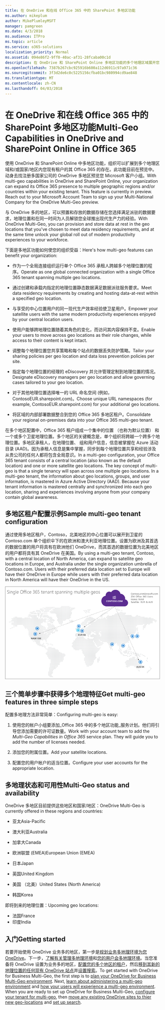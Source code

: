 ```yaml
---
title: 在 OneDrive 和在线 Office 365 中的 SharePoint 多地区功能
ms.author: mikeplum
author: MikePlumleyMSFT
manager: pamgreen
ms.date: 4/3/2018
ms.audience: ITPro
ms.topic: article
ms.service: o365-solutions
localization_priority: Normal
ms.assetid: 094e86f2-9ff0-40ac-af31-28fcaba00c1d
description: 在 OneDrive 和 SharePoint Online 多地区功能的多个地理区域展开您 Office 365 的状态。
ms.openlocfilehash: 7387b267cbc925916b600a112d6911c97a971c36
ms.sourcegitcommit: 3f3d2de6c0c5225156cfba01bc980994cd9ae848
ms.translationtype: MT
ms.contentlocale: zh-CN
ms.lasthandoff: 04/03/2018
---
```

# <a name="multi-geo-capabilities-in-onedrive-and-sharepoint-online-in-office-365"></a><span data-ttu-id="7fbca-103">在 OneDrive 和在线 Office 365 中的 SharePoint 多地区功能</span><span class="sxs-lookup"><span data-stu-id="7fbca-103">Multi-Geo Capabilities in OneDrive and SharePoint Online in Office 365</span></span>

<span data-ttu-id="7fbca-p101">使用 OneDrive 和 SharePoint Online 中多地区功能，组织可以扩展到多个地理区域和/或国家/地区内您现有租户的其 Office 365 的存在。此功能目前在预览中。动身去找注册多国家公司的 OneDrive 多地区预览您 Microsoft 客户小组。</span><span class="sxs-lookup"><span data-stu-id="7fbca-p101">With multi-geo capabilities in OneDrive and SharePoint Online, your organization can expand its Office 365 presence to multiple geographic regions and/or countries within your existing tenant. This feature is currently in preview. Reach out to your Microsoft Account Team to sign up your Multi-National Company for the OneDrive Multi-Geo preview.</span></span>
  
<span data-ttu-id="7fbca-107">与 OneDrive 多的地区，可以预置和存放的数据存储在您选择满足派驻的数据要求，地理位置和在同一时间为人员解锁您全球推出现代生产力的经验。</span><span class="sxs-lookup"><span data-stu-id="7fbca-107">With OneDrive Multi-Geo, you can provision and store data at rest in the geo locations that you've chosen to meet data residency requirements, and at the same time unlock your global roll out of modern productivity experiences to your workforce.</span></span>
  
<span data-ttu-id="7fbca-108">下面是多地区功能如何使您的组织受益：</span><span class="sxs-lookup"><span data-stu-id="7fbca-108">Here's how multi-geo features can benefit your organization:</span></span>
  
- <span data-ttu-id="7fbca-109">作为一个全局连接组织运行单个 Office 365 承租人跨越多个地理位置的程序。</span><span class="sxs-lookup"><span data-stu-id="7fbca-109">Operate as one global connected organization with a single Office 365 tenant spanning multiple geo locations.</span></span>
    
- <span data-ttu-id="7fbca-110">通过创建和承载内指定的地理位置静态数据满足数据派驻服务要求。</span><span class="sxs-lookup"><span data-stu-id="7fbca-110">Meet data residency requirements by creating and hosting data-at-rest within a specified geo location.</span></span>
    
- <span data-ttu-id="7fbca-111">与享受的中心位置用户的同一现代生产效率经验使卫星用户。</span><span class="sxs-lookup"><span data-stu-id="7fbca-111">Empower your satellite users with the same modern productivity experiences enjoyed by your central location users.</span></span>
    
- <span data-ttu-id="7fbca-112">使用户能够跨地理位置随着其角色的变化，而访问其内容保持不变。</span><span class="sxs-lookup"><span data-stu-id="7fbca-112">Enable your users to move across geo locations as their role changes, while access to their content is kept intact.</span></span>
    
- <span data-ttu-id="7fbca-113">调整每个地理位置您共享策略和每个站点的数据丢失防护策略。</span><span class="sxs-lookup"><span data-stu-id="7fbca-113">Tailor your sharing policies per geo location and data loss prevention policies per site.</span></span>
    
- <span data-ttu-id="7fbca-114">指定每个地理位置的经理的 eDiscovery 并允许管理定制到地理位置的情况。</span><span class="sxs-lookup"><span data-stu-id="7fbca-114">Designate eDiscovery managers per geo location and allow governing cases tailored to your geo location.</span></span>
    
- <span data-ttu-id="7fbca-115">对于其他地理位置选择唯一的 URL 命名空间 (例如，ContosoEUR.sharepoint.com)。</span><span class="sxs-lookup"><span data-stu-id="7fbca-115">Choose unique URL namespaces (for example, ContosoEUR.sharepoint.com) for your additional geo locations.</span></span>
    
- <span data-ttu-id="7fbca-116">将区域的内部部署数据整合到您的 Office 365 多地区租户。</span><span class="sxs-lookup"><span data-stu-id="7fbca-116">Consolidate your regional on-premises data into your Office 365 multi-geo tenant.</span></span>
    
<span data-ttu-id="7fbca-p102">在多个地区配置中，Office 365 租户组成一个集中的位置 （也称为默认位置） 和一个或多个卫星地理位置。多个地区的关键概念是，单个组织将跨越一个跨多个地理位置。多地区承租人，在地理位置、 组和用户信息，信息被掌握在 Azure 活动目录 (AAD)。因为承租人信息是集中掌握，同步到每个地理位置共享和经验涉及从贵公司的任何人都将包含全局意识。</span><span class="sxs-lookup"><span data-stu-id="7fbca-p102">In a multi-geo configuration, your Office 365 tenant consists of a central location (also known as the default location) and one or more satellite geo locations. The key concept of multi-geo is that a single tenancy will span across one multiple geo locations. In a multi-geo tenant, the information about geo locations, groups, and user information, is mastered in Azure Active Directory (AAD). Because your tenant information is mastered centrally and synchronized into each geo location, sharing and experiences involving anyone from your company contain global awareness.</span></span>
  
## <a name="sample-multi-geo-tenant-configuration"></a><span data-ttu-id="7fbca-121">多地区租户配置示例</span><span class="sxs-lookup"><span data-stu-id="7fbca-121">Sample multi-geo tenant configuration</span></span>

<span data-ttu-id="7fbca-122">通过使用多地区租户，Contoso，北美地区的中心位置可以展开到卫星的 Contoso.com 单个组织伞下的在欧洲和澳大利亚地理位置。设置为欧洲及其首选的数据位置的用户将具有在欧洲他们 OneDrive，而其首选的数据位置为北美地区的用户都将具有其 OneDrive 在美国。</span><span class="sxs-lookup"><span data-stu-id="7fbca-122">By using a multi-geo tenant, Contoso, with a central location of North America, can expand to satellite geo locations in Europe, and Australia under the single organization umbrella of Contoso.com. Users with their preferred data location set to Europe will have their OneDrive in Europe while users with their preferred data location in North America will have their OneDrive in the US.</span></span>
  
![世界，显示了 Contoso 的地理位置和其他可用的地理位置地图](images/df317ccc-2e53-411d-9211-a5aee63ca1e5.png)
  
## <a name="get-multi-geo-features-in-three-simple-steps"></a><span data-ttu-id="7fbca-124">三个简单步骤中获得多个地理特征</span><span class="sxs-lookup"><span data-stu-id="7fbca-124">Get multi-geo features in three simple steps</span></span>

<span data-ttu-id="7fbca-125">配置多地理方法非常简单：</span><span class="sxs-lookup"><span data-stu-id="7fbca-125">Configuring multi-geo is easy:</span></span>
  
1. <span data-ttu-id="7fbca-p103">使用您的帐户小组要添加_Office 365 中的多个地区功能_服务计划。他们将引导您添加需要的许可证数量。</span><span class="sxs-lookup"><span data-stu-id="7fbca-p103">Work with your account team to add the _Multi-Geo Capabilities in Office 365_ service plan. They will guide you to add the number of licenses needed.</span></span>
    
2. <span data-ttu-id="7fbca-128">添加您的附属位置。</span><span class="sxs-lookup"><span data-stu-id="7fbca-128">Add your satellite locations.</span></span>
    
3. <span data-ttu-id="7fbca-129">配置您的用户帐户的适当位置。</span><span class="sxs-lookup"><span data-stu-id="7fbca-129">Configure your user accounts for the appropriate location.</span></span>
    
## <a name="multi-geo-status-and-availability"></a><span data-ttu-id="7fbca-130">多地理状态和可用性</span><span class="sxs-lookup"><span data-stu-id="7fbca-130">Multi-Geo status and availability</span></span>

<span data-ttu-id="7fbca-131">OneDrive 多地区目前提供这些地区和国家/地区：</span><span class="sxs-lookup"><span data-stu-id="7fbca-131">OneDrive Multi-Geo is currently offered in these regions and countries:</span></span>
  
- <span data-ttu-id="7fbca-132">亚太</span><span class="sxs-lookup"><span data-stu-id="7fbca-132">Asia-Pacific</span></span>
    
- <span data-ttu-id="7fbca-133">澳大利亚</span><span class="sxs-lookup"><span data-stu-id="7fbca-133">Australia</span></span>
    
- <span data-ttu-id="7fbca-134">加拿大</span><span class="sxs-lookup"><span data-stu-id="7fbca-134">Canada</span></span>
    
- <span data-ttu-id="7fbca-135">欧洲联盟 (EMEA)</span><span class="sxs-lookup"><span data-stu-id="7fbca-135">European Union (EMEA)</span></span>
    
- <span data-ttu-id="7fbca-136">日本</span><span class="sxs-lookup"><span data-stu-id="7fbca-136">Japan</span></span>
    
- <span data-ttu-id="7fbca-137">英国</span><span class="sxs-lookup"><span data-stu-id="7fbca-137">United Kingdom</span></span>
    
- <span data-ttu-id="7fbca-138">美国 （北美）</span><span class="sxs-lookup"><span data-stu-id="7fbca-138">United States (North America)</span></span>
    
- <span data-ttu-id="7fbca-139">韩国</span><span class="sxs-lookup"><span data-stu-id="7fbca-139">Korea</span></span>
      
<span data-ttu-id="7fbca-140">即将到来的地理位置：</span><span class="sxs-lookup"><span data-stu-id="7fbca-140">Upcoming geo locations:</span></span>
  
- <span data-ttu-id="7fbca-141">法国</span><span class="sxs-lookup"><span data-stu-id="7fbca-141">France</span></span>
- <span data-ttu-id="7fbca-142">印度</span><span class="sxs-lookup"><span data-stu-id="7fbca-142">India</span></span>
    
## <a name="getting-started"></a><span data-ttu-id="7fbca-143">入门</span><span class="sxs-lookup"><span data-stu-id="7fbca-143">Getting started</span></span>

<span data-ttu-id="7fbca-p104">若要开始使用 OneDrive 业务多的地区，第一步是[规划业务多地理环境为您 OneDrive](plan-for-multi-geo.md)。下一步，[了解有关管理多地理环境](administering-a-multi-geo-environment.md)和[您的用户会多地理环境](multi-geo-user-experience.md)。当您准备将 OneDrive 设置为业务多的地区，[配置您的多个地区的租户](multi-geo-tenant-configuration.md)，然后[移到其新的地理位置的任何现有 OneDrive 站点](move-onedrive-between-geo-locations.md)并[设置搜索](configure-search-for-multi-geo.md)。</span><span class="sxs-lookup"><span data-stu-id="7fbca-p104">To get started with OneDrive for Business Multi-Geo, the first step is to [plan your OneDrive for Business Multi-Geo environment](plan-for-multi-geo.md). Next, [learn about administering a multi-geo environment](administering-a-multi-geo-environment.md) and [how your users will experience a multi-geo environment](multi-geo-user-experience.md). When you are ready to set up OneDrive for Business Multi-Geo, [configure your tenant for multi-geo](multi-geo-tenant-configuration.md), then [move any existing OneDrive sites to thier new geo-locations](move-onedrive-between-geo-locations.md) and [set up search](configure-search-for-multi-geo.md).</span></span>
